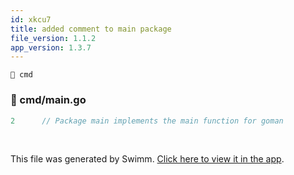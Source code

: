```yaml
---
id: xkcu7
title: added comment to main package
file_version: 1.1.2
app_version: 1.3.7
---
```


`📄 cmd`
<!-- NOTE-swimm-snippet: the lines below link your snippet to Swimm -->
### 📄 cmd/main.go
```go
2      // Package main implements the main function for goman
```

<br/>

This file was generated by Swimm. [Click here to view it in the app](https://app.swimm.io/repos/Z2l0aHViJTNBJTNBZ29tYW4lM0ElM0Fjc2FpbGVy/docs/xkcu7).
